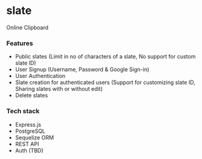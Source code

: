 # slate
Online Clipboard

### Features
* Public slates (Limit in no of characters of a slate, No support for custom slate ID)
* User Signup (Username, Password & Google Sign-in)
* User Authentication
* Slate creation for authenticated users (Support for customizing slate ID, Sharing slates with or without edit)
* Delete slates

### Tech stack
* Express.js
* PostgreSQL
* Sequelize ORM
* REST API
* Auth (TBD)
